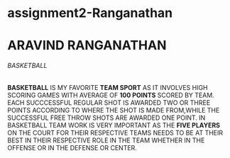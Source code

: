 # assignment2-Ranganathan
# ARAVIND RANGANATHAN
###### BASKETBALL<br>
**BASKETBALL** IS MY FAVORITE **TEAM SPORT** AS IT INVOLVES HIGH SCORING GAMES WITH AVERAGE OF **100 POINTS** SCORED BY TEAM. EACH SUCCCESSFUL REGULAR SHOT IS AWARDED TWO OR THREE POINTS ACCORDING TO WHERE THE SHOT IS MADE FROM,WHILE THE SUCCESSFUL FREE THROW SHOTS ARE AWARDED ONE POINT. IN BASKETBALL TEAM WORK IS VERY IMPORTANT AS THE **FIVE PLAYERS** ON THE COURT FOR THEIR RESPECTIVE TEAMS NEEDS TO BE AT THEIR BEST IN THEIR RESPECTIVE ROLE IN THE TEAM WHETHER IN THE OFFENSE OR IN THE DEFENSE OR CENTER.    